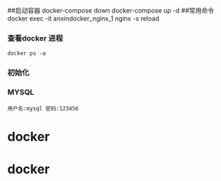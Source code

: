 ##启动容器
    docker-compose down
    docker-compose up -d
##常用命令
    docker exec -it anxindocker_nginx_1 nginx -s reload

### 查看docker 进程
    docker ps -a
### 初始化

### MYSQL
    用户名:mysql 密码:123456
# docker
# docker
